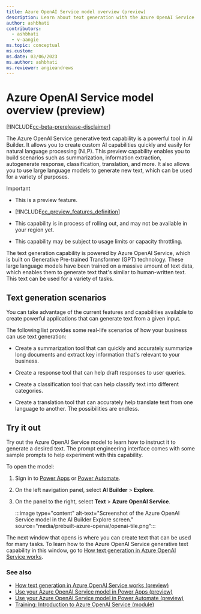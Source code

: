 ```yaml
---
title: Azure OpenAI Service model overview (preview)
description: Learn about text generation with the Azure OpenAI Service prebuilt AI Builder model.
author: ashbhati
contributors:
  - ashbhati
  - v-aangie
ms.topic: conceptual
ms.custom: 
ms.date: 03/06/2023
ms.author: ashbhati
ms.reviewer: angieandrews
---
```


# Azure OpenAI Service model overview (preview)

[!INCLUDE[cc-beta-prerelease-disclaimer](./includes/cc-beta-prerelease-disclaimer.md)]

The Azure OpenAI Service generative text capability is a powerful tool in AI Builder. It allows you to create custom AI capabilities quickly and easily for natural language processing (NLP). This preview capability enables you to build scenarios such as summarization, information extraction, autogenerate response, classification, translation, and more. It also allows you to use large language models to generate new text, which can be used for a variety of purposes.

> [!IMPORTANT]
> - This is a preview feature.
>
> - [!INCLUDE[cc_preview_features_definition](includes/cc-preview-features-definition.md)]
>
> - This capability is in process of rolling out, and may not be available in your region yet.
>
> - This capability  may be subject to usage limits or capacity throttling.

The text generation capability is powered by Azure OpenAI Service, which is built on Generative Pre-trained Transformer (GPT) technology. These large language models have been trained on a massive amount of text data, which enables them to generate text that's similar to human-written text. This text can be used for a variety of tasks.

## Text generation scenarios

You can take advantage of the current features and capabilities available to create powerful applications that can generate text from a given input. 

The following list provides some real-life scenarios of how your business can use text generation:

- Create a summarization tool that can quickly and accurately summarize long documents and extract key information that's relevant to your business.

- Create a response tool that can help draft responses to user queries.

- Create a classification tool that can help classify text into different categories.

- Create a translation tool that can accurately help translate text from one language to another. The possibilities are endless. 

## Try it out

 Try out the Azure OpenAI Service model to learn how to instruct it to generate a desired text. The prompt engineering interface comes with some sample prompts to help experiment with this capability.

To open the model:

1. Sign in to [Power Apps](https://make.powerapps.com) or [Power Automate](https://make.powerautomate.com).

1. On the left navigation panel, select **AI Builder** > **Explore**.

1. On the panel to the right, select **Text** > **Azure OpenAI Service**.

    :::image type="content" alt-text="Screenshot of the Azure OpenAI Service model in the AI Builder Explore screen." source="media/prebuilt-azure-openai/openai-tile.png":::

The next window that opens is where you can create text that can be used for many tasks. To learn how to the Azure OpenAI Service generative text capability in this window, go to [How text generation in Azure OpenAI Service works](azure-openai-textgen.md).

### See also

- [How text generation in Azure OpenAI Service works (preview)](azure-openai-textgen.md)
- [Use your Azure OpenAI Service model in Power Apps (preview)](azure-openai-model-papp.md)
- [Use your Azure OpenAI Service model in Power Automate (preview)](azure-openai-model-pauto.md)
- [Training: Introduction to Azure OpenAI Service (module)](/training/modules/explore-azure-openai/)
